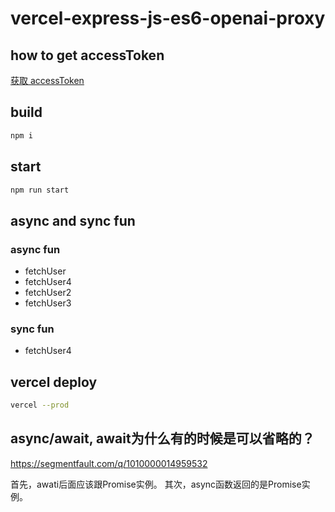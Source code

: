 # vercel-express-js-es6-openai-proxy

## how to get accessToken

[获取 accessToken](https://chat.openai.com/api/auth/session)

## build

```sh
npm i
```

## start

```sh
npm run start
```

## async and sync fun

### async fun

- fetchUser
- fetchUser4
- fetchUser2
- fetchUser3

### sync fun

- fetchUser4

## vercel deploy

```sh
vercel --prod
```

## async/await, await为什么有的时候是可以省略的？

<https://segmentfault.com/q/1010000014959532>

首先，awati后面应该跟Promise实例。
其次，async函数返回的是Promise实例。

